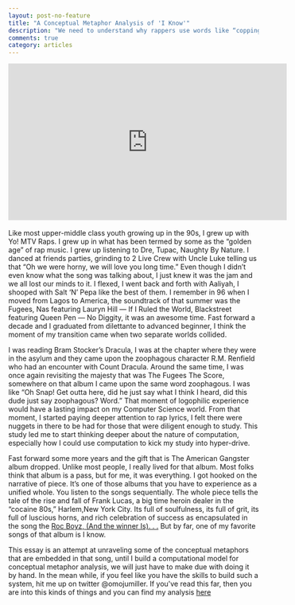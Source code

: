 ```yaml
---
layout: post-no-feature
title: "A Conceptual Metaphor Analysis of 'I Know'"
description: "We need to understand why rappers use words like “copping” to stand for buying drug or use the language of food “bread”, “cheddar”, “dough”, to stand for money. We need to understand why in rap lyrics we constantly trip over novel conceptual metaphors. "
comments: true
category: articles
--- 
```


<center>
<iframe width="560" height="315" src="https://www.youtube.com/embed/v8Up-BfOCKg" frameborder="0" allowfullscreen></iframe>
</center>

<br>
Like most upper-middle class youth growing up in the 90s, I grew up with Yo! MTV Raps. I grew up in what has been termed by some as the “golden age” of rap music. I grew up listening to Dre, Tupac, Naughty By Nature. I danced at friends parties, grinding to 2 Live Crew with Uncle Luke telling us that “Oh we were horny, we will love you long time.” Even though I didn’t even know what the song was talking about, I just knew it was the jam and we all lost our minds to it. I flexed, I went back and forth with Aaliyah, I shooped with Salt ‘N’ Pepa like the best of them.
I remember in 96 when I moved from Lagos to America, the soundtrack of that summer was the Fugees, Nas featuring Lauryn Hill — If I Ruled the World, Blackstreet featuring Queen Pen — No Diggity, it was an awesome time. Fast forward a decade and I graduated from dilettante to advanced beginner, I think the moment of my transition came when two separate worlds collided.

I was reading Bram Stocker’s Dracula, I was at the chapter where they were in the asylum and they came upon the zoophagous character R.M. Renfield who had an encounter with Count Dracula. Around the same time, I was once again revisiting the majesty that was The Fugees The Score, somewhere on that album I came upon the same word zoophagous. I was like “Oh Snap! Get outta here, did he just say what I think I heard, did this dude just say zoophagous? Word.” That moment of logophilic experience would have a lasting impact on my Computer Science world. From that moment, I started paying deeper attention to rap lyrics, I felt there were nuggets in there to be had for those that were diligent enough to study. This study led me to start thinking deeper about the nature of computation, especially how I could use computation to kick my study into hyper-drive.

Fast forward some more years and the gift that is The American Gangster album dropped. Unlike most people, I really lived for that album. Most folks think that album is a pass, but for me, it was everything. I got hooked on the narrative of piece. It’s one of those albums that you have to experience as a unified whole. You listen to the songs sequentially. The whole piece tells the tale of the rise and fall of Frank Lucas, a big time heroin dealer in the “cocaine 80s,” Harlem,New York City. Its full of soulfulness, its full of grit, its full of luscious horns, and rich celebration of success as encapsulated in the song the [Roc Boyz, (And the winner Is). . .](https://www.youtube.com/watch?v=Revmkhxu7dk) But by far, one of my favorite songs of that album is I know. 



This essay is an attempt at unraveling some of the conceptual metaphors that are embedded in that song, until I build a computational model for conceptual metaphor analysis, we will just have to make due with doing it by hand. In the mean while, if you feel like you have the skills to build such a system, hit me up on twitter @omojumiller. If you've read this far, then you are into this kinds of things and you can find my analysis [here](https://www.dropbox.com/home/Shared/I%20Know%20-%20Metaphor%20Analysis?preview=aMetaphoricalAnalysisOfIKnow.pdf)


